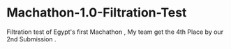# Machathon-1.0-Filtration-Test
Filtration test of Egypt's first Machathon , My team get the 4th Place by our 2nd Submission . 
